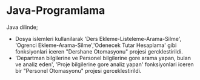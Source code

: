 # Java-Programlama
Java dilinde; <br>
- Dosya islemleri kullanilarak 'Ders Ekleme-Listeleme-Arama-Silme', 'Ogrenci Ekleme-Arama-Silme','Odenecek Tutar Hesaplama' gibi fonksiyonlari iceren "Dershane Otomasyonu" projesi gercklestirildi.
- 'Departman bilgilerine ve Personel bilgilerine gore arama yapan, bulan ve analiz eden', 'Proje bilgilerine gore analiz yapan' fonksiyonlari iceren bir "Personel Otomasyonu" projesi gerceklestirildi. 			
